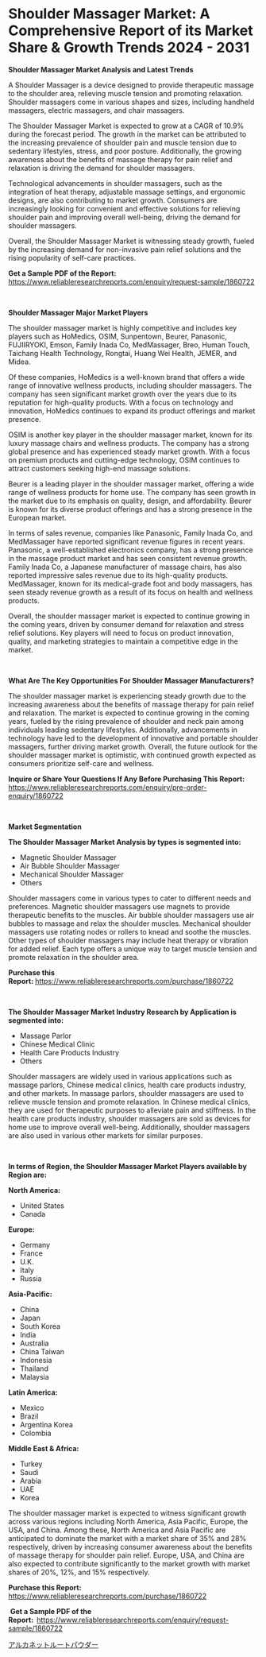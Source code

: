<p><h1>Shoulder Massager Market: A Comprehensive Report of its Market Share & Growth Trends 2024 - 2031</h1></p><p><strong>Shoulder Massager Market Analysis and Latest Trends</strong></p>
<p><p>A Shoulder Massager is a device designed to provide therapeutic massage to the shoulder area, relieving muscle tension and promoting relaxation. Shoulder massagers come in various shapes and sizes, including handheld massagers, electric massagers, and chair massagers.</p><p>The Shoulder Massager Market is expected to grow at a CAGR of 10.9% during the forecast period. The growth in the market can be attributed to the increasing prevalence of shoulder pain and muscle tension due to sedentary lifestyles, stress, and poor posture. Additionally, the growing awareness about the benefits of massage therapy for pain relief and relaxation is driving the demand for shoulder massagers.</p><p>Technological advancements in shoulder massagers, such as the integration of heat therapy, adjustable massage settings, and ergonomic designs, are also contributing to market growth. Consumers are increasingly looking for convenient and effective solutions for relieving shoulder pain and improving overall well-being, driving the demand for shoulder massagers.</p><p>Overall, the Shoulder Massager Market is witnessing steady growth, fueled by the increasing demand for non-invasive pain relief solutions and the rising popularity of self-care practices.</p></p>
<p><strong>Get a Sample PDF of the Report:&nbsp;</strong> <a href="https://www.reliableresearchreports.com/enquiry/request-sample/1860722">https://www.reliableresearchreports.com/enquiry/request-sample/1860722</a></p>
<p>&nbsp;</p>
<p><strong>Shoulder Massager Major Market Players</strong></p>
<p><p>The shoulder massager market is highly competitive and includes key players such as HoMedics, OSIM, Sunpentown, Beurer, Panasonic, FUJIIRYOKI, Emson, Family Inada Co, MedMassager, Breo, Human Touch, Taichang Health Technology, Rongtai, Huang Wei Health, JEMER, and Midea. </p><p>Of these companies, HoMedics is a well-known brand that offers a wide range of innovative wellness products, including shoulder massagers. The company has seen significant market growth over the years due to its reputation for high-quality products. With a focus on technology and innovation, HoMedics continues to expand its product offerings and market presence.</p><p>OSIM is another key player in the shoulder massager market, known for its luxury massage chairs and wellness products. The company has a strong global presence and has experienced steady market growth. With a focus on premium products and cutting-edge technology, OSIM continues to attract customers seeking high-end massage solutions.</p><p>Beurer is a leading player in the shoulder massager market, offering a wide range of wellness products for home use. The company has seen growth in the market due to its emphasis on quality, design, and affordability. Beurer is known for its diverse product offerings and has a strong presence in the European market.</p><p>In terms of sales revenue, companies like Panasonic, Family Inada Co, and MedMassager have reported significant revenue figures in recent years. Panasonic, a well-established electronics company, has a strong presence in the massage product market and has seen consistent revenue growth. Family Inada Co, a Japanese manufacturer of massage chairs, has also reported impressive sales revenue due to its high-quality products. MedMassager, known for its medical-grade foot and body massagers, has seen steady revenue growth as a result of its focus on health and wellness products. </p><p>Overall, the shoulder massager market is expected to continue growing in the coming years, driven by consumer demand for relaxation and stress relief solutions. Key players will need to focus on product innovation, quality, and marketing strategies to maintain a competitive edge in the market.</p></p>
<p>&nbsp;</p>
<p><strong>What Are The Key Opportunities For Shoulder Massager Manufacturers?</strong></p>
<p><p>The shoulder massager market is experiencing steady growth due to the increasing awareness about the benefits of massage therapy for pain relief and relaxation. The market is expected to continue growing in the coming years, fueled by the rising prevalence of shoulder and neck pain among individuals leading sedentary lifestyles. Additionally, advancements in technology have led to the development of innovative and portable shoulder massagers, further driving market growth. Overall, the future outlook for the shoulder massager market is optimistic, with continued growth expected as consumers prioritize self-care and wellness.</p></p>
<p><strong>Inquire or Share Your Questions If Any Before Purchasing This Report:</strong> <a href="https://www.reliableresearchreports.com/enquiry/pre-order-enquiry/1860722">https://www.reliableresearchreports.com/enquiry/pre-order-enquiry/1860722</a></p>
<p>&nbsp;</p>
<p><strong>Market Segmentation</strong></p>
<p><strong>The Shoulder Massager Market Analysis by types is segmented into:</strong></p>
<p><ul><li>Magnetic Shoulder Massager</li><li>Air Bubble Shoulder Massager</li><li>Mechanical Shoulder Massager</li><li>Others</li></ul></p>
<p><p>Shoulder massagers come in various types to cater to different needs and preferences. Magnetic shoulder massagers use magnets to provide therapeutic benefits to the muscles. Air bubble shoulder massagers use air bubbles to massage and relax the shoulder muscles. Mechanical shoulder massagers use rotating nodes or rollers to knead and soothe the muscles. Other types of shoulder massagers may include heat therapy or vibration for added relief. Each type offers a unique way to target muscle tension and promote relaxation in the shoulder area.</p></p>
<p><strong>Purchase this Report:&nbsp;</strong><a href="https://www.reliableresearchreports.com/purchase/1860722">https://www.reliableresearchreports.com/purchase/1860722</a></p>
<p>&nbsp;</p>
<p><strong>The Shoulder Massager Market Industry Research by Application is segmented into:</strong></p>
<p><ul><li>Massage Parlor</li><li>Chinese Medical Clinic</li><li>Health Care Products Industry</li><li>Others</li></ul></p>
<p><p>Shoulder massagers are widely used in various applications such as massage parlors, Chinese medical clinics, health care products industry, and other markets. In massage parlors, shoulder massagers are used to relieve muscle tension and promote relaxation. In Chinese medical clinics, they are used for therapeutic purposes to alleviate pain and stiffness. In the health care products industry, shoulder massagers are sold as devices for home use to improve overall well-being. Additionally, shoulder massagers are also used in various other markets for similar purposes.</p></p>
<p>&nbsp;</p>
<p><strong>In terms of Region, the Shoulder Massager Market Players available by Region are:</strong></p>
<p>
    <p> <strong> North America: </strong>
        <ul>
            <li>United States</li>
            <li>Canada</li>
        </ul>
        </p> 
    <p> <strong> Europe: </strong>
        <ul>
            <li>Germany</li>
            <li>France</li>
            <li>U.K.</li>
            <li>Italy</li>
            <li>Russia</li>
        </ul>
        </p> 
    <p> <strong> Asia-Pacific: </strong>
        <ul>
            <li>China</li>
            <li>Japan</li>
            <li>South Korea</li>
            <li>India</li>
            <li>Australia</li>
            <li>China Taiwan</li>
            <li>Indonesia</li>
            <li>Thailand</li>
            <li>Malaysia</li>
        </ul>
        </p> 
    <p> <strong> Latin America: </strong>
        <ul>
            <li>Mexico</li>
            <li>Brazil</li>
            <li>Argentina Korea</li>
            <li>Colombia</li>
        </ul>
        </p> 
    <p> <strong> Middle East & Africa: </strong>
        <ul>
            <li>Turkey</li>
            <li>Saudi</li>
            <li>Arabia</li>
            <li>UAE</li>
            <li>Korea</li>
        </ul>
    </p>
    </p>
<p><p>The shoulder massager market is expected to witness significant growth across various regions including North America, Asia Pacific, Europe, the USA, and China. Among these, North America and Asia Pacific are anticipated to dominate the market with a market share of 35% and 28% respectively, driven by increasing consumer awareness about the benefits of massage therapy for shoulder pain relief. Europe, USA, and China are also expected to contribute significantly to the market growth with market shares of 20%, 12%, and 15% respectively.</p></p>
<p><strong>Purchase this Report: </strong><a href="https://www.reliableresearchreports.com/purchase/1860722">https://www.reliableresearchreports.com/purchase/1860722</a></p>
<p>&nbsp;<strong>Get a Sample PDF of the Report:&nbsp;&nbsp;</strong><a href="https://www.reliableresearchreports.com/enquiry/request-sample/1860722">https://www.reliableresearchreports.com/enquiry/request-sample/1860722</a></p>
<p><strong></strong></p>
<p><p><a href="https://github.com/SarahFahey88/Market-Research-Report-List-1/blob/main/62602916142.md">アルカネットルートパウダー</a></p></p>